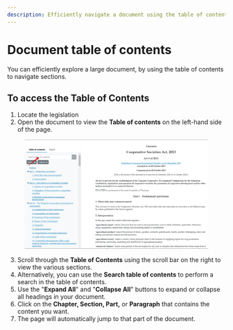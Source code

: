 ```yaml
---
description: Efficiently navigate a document using the table of contents
---
```


# Document table of contents

You can efficiently explore a large document, by using the table of contents to navigate sections.

## To access the Table of Contents

1. Locate the legislation
2. Open the document to view the **Table of contents** on the left-hand side of the page.

<figure><img src="../.gitbook/assets/tanzlii--TOC.png" alt=""><figcaption></figcaption></figure>

3. Scroll through the **Table of Contents** using the scroll bar on the right to view the various sections.
4. Alternatively, you can use the **Search table of contents** to perform a search in the table of contents.
5. Use the "**Expand All**" and "**Collapse All**" buttons to expand or collapse all headings in your document.
6. Click on the **Chapter, Section, Part,** or **Paragraph** that contains the content you want.
7. The page will automatically jump to that part of the document.
